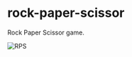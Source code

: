 # rock-paper-scissor
Rock Paper Scissor game.

![RPS](https://jonee2.is-a.dev/images/Screencastfrom02-01-2024090133AM-ezgif.com-video-to-gif-converter.gif)
